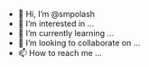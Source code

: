 - 👋 Hi, I’m @smpolash
- 👀 I’m interested in ...
- 🌱 I’m currently learning ...
- 💞️ I’m looking to collaborate on ...
- 📫 How to reach me ...

<!---
smpolash/smpolash is a ✨ special ✨ repository because its `README.md` (this file) appears on your GitHub profile.
You can click the Preview link to take a look at your changes.
--->
